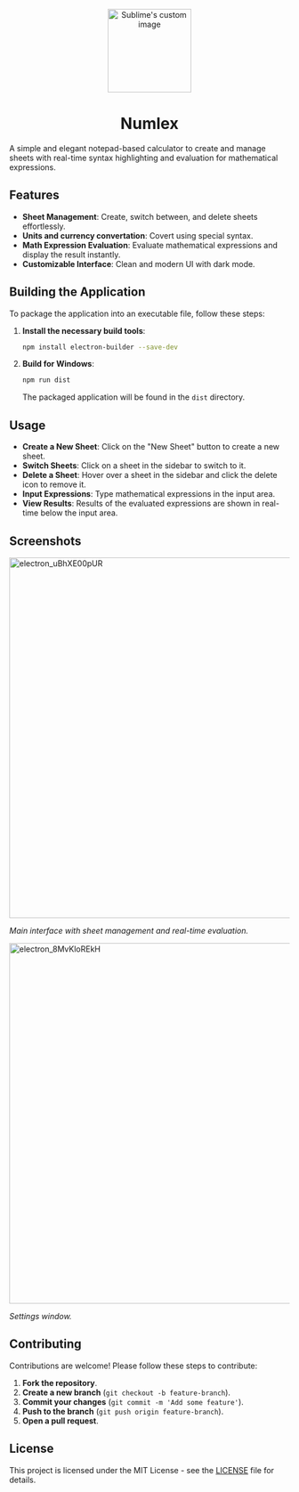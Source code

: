 
<p align="center">
  <img src="https://github.com/Qulierm/Numlex/assets/132899713/5d48f135-9a20-4b43-93b2-d304bf6c8da3" alt="Sublime's custom image" width="150px" height="150px"/>
</p>

<h1 align="center">Numlex</h1>

A simple and elegant notepad-based calculator to create and manage sheets with real-time syntax highlighting and evaluation for mathematical expressions.
## Features

- **Sheet Management**: Create, switch between, and delete sheets effortlessly.
- **Units and currency convertation**: Covert using special syntax.
- **Math Expression Evaluation**: Evaluate mathematical expressions and display the result instantly.
- **Customizable Interface**: Clean and modern UI with dark mode.

## Building the Application

To package the application into an executable file, follow these steps:

1. **Install the necessary build tools**:
    ```sh
    npm install electron-builder --save-dev
    ```

2. **Build for Windows**:
    ```sh
    npm run dist
    ```

   The packaged application will be found in the `dist` directory.

## Usage

- **Create a New Sheet**: Click on the "New Sheet" button to create a new sheet.
- **Switch Sheets**: Click on a sheet in the sidebar to switch to it.
- **Delete a Sheet**: Hover over a sheet in the sidebar and click the delete icon to remove it.
- **Input Expressions**: Type mathematical expressions in the input area. 
- **View Results**: Results of the evaluated expressions are shown in real-time below the input area.

## Screenshots

<img width="648" alt="electron_uBhXE00pUR" src="https://github.com/Qulierm/Numlex/assets/132899713/1832be2a-e673-4963-98a9-91b0c30b85cf">


*Main interface with sheet management and real-time evaluation.*

<img width="648" alt="electron_8MvKloREkH" src="https://github.com/Qulierm/Numlex/assets/132899713/8d556065-a2d2-4407-bedc-58f89d6cf087">


*Settings window.*

## Contributing

Contributions are welcome! Please follow these steps to contribute:

1. **Fork the repository**.
2. **Create a new branch** (`git checkout -b feature-branch`).
3. **Commit your changes** (`git commit -m 'Add some feature'`).
4. **Push to the branch** (`git push origin feature-branch`).
5. **Open a pull request**.

## License

This project is licensed under the MIT License - see the [LICENSE](LICENSE) file for details.

